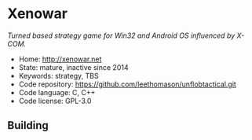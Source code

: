 # Xenowar

_Turned based strategy game for Win32 and Android OS influenced by X-COM._

- Home: http://xenowar.net
- State: mature, inactive since 2014
- Keywords: strategy, TBS
- Code repository: https://github.com/leethomason/unflobtactical.git
- Code language: C, C++
- Code license: GPL-3.0

## Building

